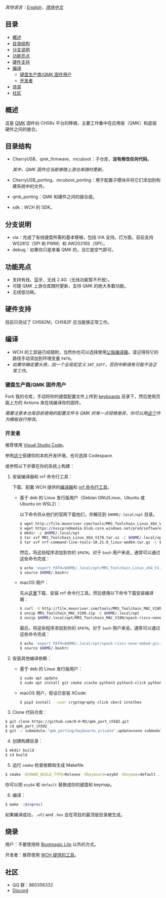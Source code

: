 *其他语言：[English](README.md)，[简体中文](README.zh-cn.md)*

## 目录

- [概述](#概述)
- [目录结构](#目录结构)
- [分支说明](#分支说明)
- [功能亮点](#功能亮点)
- [硬件支持](#硬件支持)
- [编译](#编译)
  - [键盘生产商/QMK 固件用户](#键盘生产商qmk-固件用户)
  - [开发者](#开发者)
- [烧录](#烧录)
- [社区](#社区)

## 概述

这是 [QMK](https://github.com/qmk/qmk_firmware) 固件向 CH58x 平台的移植，主要工作集中在应用层（QMK）和底层硬件之间的接合。

## 目录结构

- CherryUSB、qmk_firmware、mcuboot：子仓库，**没有修改任何代码**。

  *其中，QMK 固件应当能够随上游仓库随时更新。*
- CherryUSB_porting、mcuboot_porting：用于配置子模块并将它们添加到构建系统中的文件。
- qmk_porting：QMK 和硬件之间的接合层。
- sdk：WCH 的 SDK。

## 分支说明

- via：完成了有线键盘所需的基本移植，包括 VIA 支持。灯方面，目前支持 WS2812（SPI 和 PWM）和 AW20216S（SPI）。
- debug：如果你只是来看 QMK 的，当它是空气即可。

## 功能亮点

- 支持有线、蓝牙、无线 2.4G（无线功能暂不开放）。
- 可随 QMK 上游仓库随时更新，支持 QMK 的绝大多数功能。
- 无线低功耗。

## 硬件支持

目前只测试了 CH582M，CH582F 应当能够正常工作。

## 编译

- WCH 的工具链已经随附，当然你也可以选择使用[公版编译器](https://xpack.github.io/blog/2019/07/31/riscv-none-embed-gcc-v8-2-0-3-1-released)。请记得将它的路径手动添加到环境变量 `PATH`。
- *如果你确定要头铁，加一个全局宏定义 `INT_SOFT`，否则中断很有可能不会正常工作*。

### 键盘生产商/QMK 固件用户

Fork 我的仓库，手动将你的键盘配置文件上传到 [keyboards](https://github.com/O-H-M2/qmk_port_ch582/tree/via/qmk_porting/keyboards) 目录下，然后使用页面上方的 Actions 来在线编译你的固件。

*需要注意本仓库目前使用的配置文件与 QMK 的有一点轻微差异，你可以用[这个](https://github.com/O-H-M2/qmk_port_ch582/tree/via/qmk_porting/keyboards/m2wired)作为模板自行修改。*

### 开发者

推荐使用 [Visual Studio Code](https://code.visualstudio.com/)。

参照[这个](./VSCODE_DEVELOPMENT.md)搭建你的本机开发环境，也可选择 Codespace.

或参照以下步骤在你的系统上构建：

1. 安装编译器和 nrf 命令行工具：

    下载、配置 WCH 提供的[编译器](http://mounriver.com/download)和 [nrf 命令行工具](https://www.nordicsemi.com/Products/Development-tools/nrf-command-line-tools/download)。

    - 基于 deb 的 Linux 发行版用户（Debian GNU/Linux、Ubuntu 或 Ubuntu on WSL2）：

        以下命令将从他们的官网下载他们，并解压到 `$HOME/.local/opt` 目录。

        ```bash
        $ wget http://file.mounriver.com/tools/MRS_Toolchain_Linux_X64_V170.tar.xz
        $ wget https://nsscprodmedia.blob.core.windows.net/prod/software-and-other-downloads/desktop-software/nrf-command-line-tools/sw/versions-10-x-x/10-21-0/nrf-command-line-tools-10.21.0_linux-amd64.tar.gz
        $ mkdir -p $HOME/.local/opt
        $ tar xvf MRS_Toolchain_Linux_X64_V170.tar.xz -C $HOME/.local/opt
        $ tar xvf nrf-command-line-tools-10.21.0_linux-amd64.tar.gz -C $HOME/.local/opt
        ```

        然后，将这些程序添加到你的 `$PATH`。对于 `bash` 用户来说，通常可以通过这些命令完成：

        ```bash
        $ echo 'export PATH=$HOME/.local/opt/MRS_Toolchain_Linux_x64_V1.70/RISC-V\ Embedded\ GCC/bin/:$HOME/.local/opt/nrf-command-line-tools/bin/:$PATH' >> $HOME/.bashrc
        $ source $HOME/.bashrc
        ```

    - macOS 用户：

        先从[这里](https://www.nordicsemi.com/Products/Development-tools/nrf-command-line-tools/download)下载、安装 nrf 命令行工具。然后使用以下命令下载安装编译器：

        ```bash
        $ curl -O http://file.mounriver.com/tools/MRS_Toolchain_MAC_V180.zip
        $ unzip MRS_Toolchain_MAC_V180.zip -d $HOME/.local/opt
        $ unzip $HOME/.local/opt/MRS_Toolchain_MAC_V180/xpack-riscv-none-embed-gcc-8.2.0.zip -d $HOME/.local/opt
        ```

        最后，将这些程序添加到你的 `$PATH`。对于 `bash` 用户来说，通常可以通过这些命令完成：

        ```bash
        $ echo 'export PATH=$HOME/.local/opt/xpack-riscv-none-embed-gcc-8.2.0/bin/:$PATH' >> $HOME/.bashrc
        $ source $HOME/.bashrc
        ```

2. 安装其他编译依赖：

    - 基于 deb 的 Linux 发行版用户：

        ```bash
        $ sudo apt update
        $ sudo apt install git cmake ccache python3 python3-click python3-cbor2 python3-intelhex
        ```

    - macOS 用户，假设已安装 XCode:

        ```bash
        $ pip3 install --user cryptography click cbor2 intelhex
        ```

3. Clone 代码仓库：

```bash
$ git clone https://github.com/O-H-M2/qmk_port_ch582.git
$ cd qmk_port_ch582
$ git -c submodule."qmk_porting/keyboards_private".update=none submodule update --recursive --init
```

4. 创建构建目录：

```bash
$ mkdir build
$ cd build
```

5. 运行 `cmake` 检查依赖和生成 Makefile

```bash
$ cmake -DCMAKE_BUILD_TYPE=Release -Dkeyboard=ezy64 -Dkeymap=default ..
```

你可以把 `ezy64` 和 `default` 替换成你的键盘和 keymap。

6. 编译：

```bash
$ make -j$(nproc)
```

如果编译成功，`.uf2` and `.hex` 会在项目的最顶层目录被生成。

## 烧录

用户：不要使用除 [Bootmagic Lite](https://docs.qmk.fm/#/feature_bootmagic?id=bootmagic-lite) 以外的方式。

开发者：推荐使用 [WCH 提供的工具](http://www.wch.cn/downloads/WCHISPTool_Setup_exe.html)。

## 社区

- QQ 群：860356332
- [Discord](https://discord.gg/kaH6eRUFZS)
